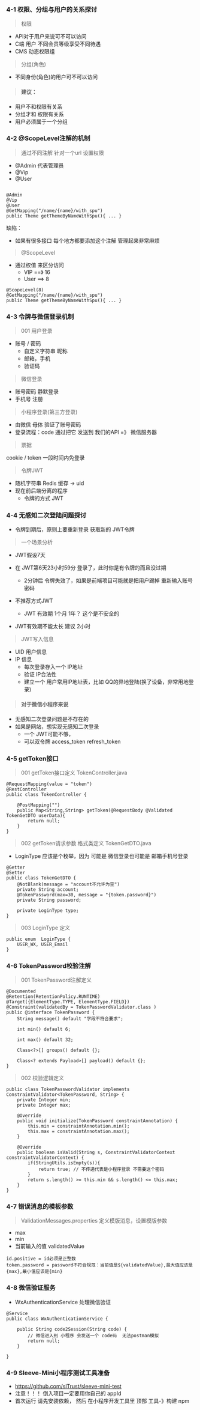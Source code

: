 ### 4-1 权限、分组与用户的关系探讨

> 权限

- API对于用户来说可不可以访问
- C端 用户 不同会员等级享受不同待遇
- CMS 动态权限组

> 分组(角色)

- 不同身份(角色)的用户可不可以访问

> #### 建议：

- 用户不和权限有关系
- 分组才和 权限有关系
- 用户必须属于一个分组

### 4-2 @ScopeLevel注解的机制

> 通过不同注解 针对一个url 设置权限

- @Admin 代表管理员
- @Vip
- @User

```

@Admin
@Vip
@User
@GetMapping("/name/{name}/with_spu")
public Theme getThemeByNameWithSpu(){ ... }
```

缺陷：

- 如果有很多接口 每个地方都要添加这个注解 管理起来非常麻烦

> @ScopeLevel

- 通过权值 来区分访问
    - VIP ==》 16
    - User ==> 8

```
@ScopeLevel(8)
@GetMapping("/name/{name}/with_spu")
public Theme getThemeByNameWithSpu(){ ... }
```

### 4-3 令牌与微信登录机制

> 001 用户登录

- 账号 / 密码
    - 自定义字符串 昵称 
    - 邮箱，手机
    - 验证码
    
> 微信登录

- 账号密码 静默登录
- 手机号 注册

> 小程序登录(第三方登录)

- 由微信 母体 验证了账号密码
- 登录流程：code 通过把它 发送到 我们的API =》 微信服务器

> 票据

cookie / token 一段时间内免登录

> 令牌JWT

- 随机字符串 Redis 缓存 -> uid
- 现在前后端分离的程序
    - 令牌的方式 JWT 

### 4-4 无感知二次登陆问题探讨

- 令牌到期后，原则上要重新登录 获取新的 JWT令牌

> 一个场景分析

- JWT假设7天
- 在 JWT第6天23小时59分 登录了，此时你是有令牌的而且没过期
    - 2分钟后 令牌失效了，如果是前端项目可能就是把用户踢掉 重新输入账号密码

- 不推荐方式JWT
    - JWT 有效期 1个月 1年？ 这个是不安全的
- JWT有效期不能太长 建议 2小时

> JWT写入信息 

- UID 用户信息
- IP 信息 
    - 每次登录存入一个 IP地址
    - 验证 IP合法性
    - 建立一个 用户常用IP地址表，比如 QQ的异地登陆(换了设备，非常用地登录)

> #### 对于微信小程序来说

- 无感知二次登录问题是不存在的
- 如果是网站，想实现无感知二次登录
    - 一个 JWT可能不够，
    - 可以双令牌 access_token  refresh_token
    
### 4-5 getToken接口

> 001 getToken接口定义 TokenController.java

```
@RequestMapping(value = "token")
@RestController
public class TokenController {

    @PostMapping("")
    public Map<String,String> getToken(@RequestBody @Validated TokenGetDTO userData){
        return null;
    }
}
```

> 002 getToken请求参数 格式类定义 TokenGetDTO.java

- LoginType 应该是个枚举，因为 可能是 微信登录也可能是 邮箱手机号登录

```
@Getter
@Setter
public class TokenGetDTO {
    @NotBlank(message = "account不允许为空")
    private String account;
    @TokenPassword(max=30, message = "{token.password}")
    private String password;
    
    private LoginType type;
}
```

> 003 LoginType 定义

```
public enum  LoginType {
    USER_WX, USER_Email
}
```


### 4-6 TokenPassword校验注解

> 001 TokenPassword注解定义

```
@Documented
@Retention(RetentionPolicy.RUNTIME)
@Target({ElementType.TYPE, ElementType.FIELD})
@Constraint(validatedBy = TokenPasswordValidator.class )
public @interface TokenPassword {
    String message() default "字段不符合要求";

    int min() default 6;

    int max() default 32;

    Class<?>[] groups() default {};

    Class<? extends Payload>[] payload() default {};
}
```

> 002 校验逻辑定义 

```
public class TokenPasswordValidator implements ConstraintValidator<TokenPassword, String> {
    private Integer min;
    private Integer max;

    @Override
    public void initialize(TokenPassword constraintAnnotation) {
        this.min = constraintAnnotation.min();
        this.max = constraintAnnotation.max();
    }

    @Override
    public boolean isValid(String s, ConstraintValidatorContext constraintValidatorContext) {
        if(StringUtils.isEmpty(s)){
            return true; // 不传递代表是小程序登录 不需要这个密码
        }
        return s.length() >= this.min && s.length() <= this.max;
    }
}
```

### 4-7 错误消息的模板参数

> ValidationMessages.properties 定义模版消息，设置模版参数

- max
- min
- 当前输入的值 validatedValue

```
id.positive = id必须是正整数
token.password = password不符合规范：当前值是${validatedValue},最大值应该是{max},最小值应该是{min}
```

### 4-8 微信验证服务


- WxAuthenticationService 处理微信验证

```
@Service
public class WxAuthenticationService {

    public String code2Session(String code) {
        // 微信进入到 小程序 会发送一个 code码  无法postman模拟
        return null;
    }

}
```

### 4-9 Sleeve-Mini小程序测试工具准备

- https://github.com/slTrust/sleeve-mini-test
- 注意！！！ 倒入项目一定要用你自己的 appId
- 首次运行 请先安装依赖， 然后 在小程序开发工具里 顶部 工具-》构建 npm


